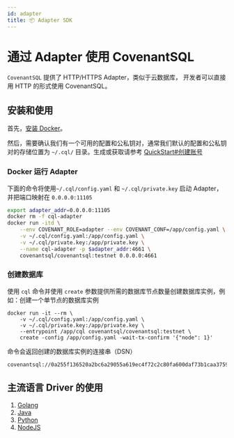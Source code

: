 ```yaml
---
id: adapter
title: 📦 Adapter SDK
---
```


# 通过 Adapter 使用 CovenantSQL

`CovenantSQL` 提供了 HTTP/HTTPS Adapter，类似于云数据库， 开发者可以直接用 HTTP 的形式使用 CovenantSQL。

## 安装和使用

首先，[安装 Docker](https://docs.docker.com/install/)。

然后，需要确认我们有一个可用的配置和公私钥对，通常我们默认的配置和公私钥对的存储位置为 `~/.cql/` 目录。生成或获取请参考 [QuickStart#创建账号](./quickstart#创建账号)

### Docker 运行 Adapter

下面的命令将使用`~/.cql/config.yaml` 和 `~/.cql/private.key` 启动 Adapter，并把端口映射在 `0.0.0.0:11105`

```bash
export adapter_addr=0.0.0.0:11105
docker rm -f cql-adapter
docker run -itd \
	--env COVENANT_ROLE=adapter --env COVENANT_CONF=/app/config.yaml \
	-v ~/.cql/config.yaml:/app/config.yaml \
	-v ~/.cql/private.key:/app/private.key \
	--name cql-adapter -p $adapter_addr:4661 \ 
	covenantsql/covenantsql:testnet 0.0.0.0:4661
```

### 创建数据库

使用 `cql` 命令并使用 `create` 参数提供所需的数据库节点数量创建数据库实例，例如：创建一个单节点的数据库实例

```shell
docker run -it --rm \
	-v ~/.cql/config.yaml:/app/config.yaml \
	-v ~/.cql/private.key:/app/private.key \
	--entrypoint /app/cql covenantsql/covenantsql:testnet \
	create -config /app/config.yaml -wait-tx-confirm '{"node": 1}'
```

命令会返回创建的数据库实例的连接串（DSN）

```shell
covenantsql://0a255f136520a2bc6a29055a619ec4f72c2c80fa600daf73b1caa375946ea0e4
```

## 主流语言 Driver 的使用

1. [Golang](./driver_golang) 
2. [Java](./driver_java)
3. [Python](./driver_python)
4. [NodeJS](./driver_js)